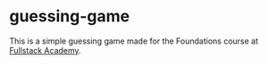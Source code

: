 guessing-game
=============
This is a simple guessing game made for the Foundations course at [Fullstack Academy](http://fullstackacademy.com).